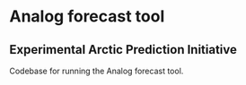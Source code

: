 # Analog forecast tool

## Experimental Arctic Prediction Initiative

Codebase for running the Analog forecast tool.